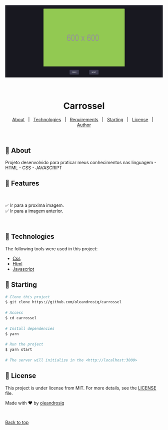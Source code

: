 <div align="center" id="top"> 
  <img src="./github.png" alt="Carrossel" />

&#xa0;

  <!-- <a href="https://carrossel.netlify.app">Demo</a> -->
</div>

<h1 align="center">Carrossel</h1>

<!-- <h4 align="center">
	🚧  Carrossel 🚀 Under construction...  🚧
</h4>

<hr> -->

<p align="center">
  <a href="">About</a> &#xa0; | &#xa0; 
  <a href=">Features</a> &#xa0; | &#xa0;
  <a href="#rocket-technologies">Technologies</a> &#xa0; | &#xa0;
  <a href="#white_check_mark-requirements">Requirements</a> &#xa0; | &#xa0;
  <a href="#checkered_flag-starting">Starting</a> &#xa0; | &#xa0;
  <a href="#memo-license">License</a> &#xa0; | &#xa0;
  <a href="https://github.com/oleandrosiq" target="_blank">Author</a>
</p>

<br>

## 🚀 About

Projeto desenvolvido para praticar meus conhecimentos nas linguagem - HTML - CSS - JAVASCRIPT

## 🚧 Features

&#xa0;

✅ Ir para a proxima imagem.\
✅ Ir para a imagem anterior.

&#xa0;

## 📜 Technologies

The following tools were used in this project:

- [Css](https://developer.mozilla.org/pt-BR/docs/Web/CSS)
- [Html](https://developer.mozilla.org/pt-BR/docs/Web/HTML)
- [Javascript](https://developer.mozilla.org/pt-BR/docs/Web/JavaScript)

## 🚀 Starting

```bash
# Clone this project
$ git clone https://github.com/oleandrosiq/carrossel

# Access
$ cd carrossel

# Install dependencies
$ yarn

# Run the project
$ yarn start

# The server will initialize in the <http://localhost:3000>
```

## 🎯 License

This project is under license from MIT. For more details, see the [LICENSE](LICENSE.md) file.

Made with ❤ by <a href="https://github.com/oleandrosiq" target="_blank">oleandrosiq</a>

&#xa0;

<a href="#top">Back to top</a>
